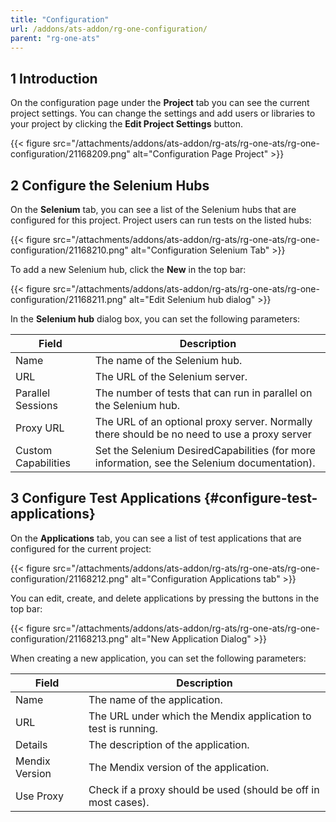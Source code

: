 ```yaml
---
title: "Configuration"
url: /addons/ats-addon/rg-one-configuration/
parent: "rg-one-ats"
---
```


## 1 Introduction

On the configuration page under the **Project** tab you can see the current project settings. You can change the settings and add users or libraries to your project by clicking the **Edit Project Settings** button.

{{< figure src="/attachments/addons/ats-addon/rg-ats/rg-one-ats/rg-one-configuration/21168209.png" alt="Configuration Page Project" >}}

## 2 Configure the Selenium Hubs

On the **Selenium** tab, you can see a list of the Selenium hubs that are configured for this project. Project users can run tests on the listed hubs:

{{< figure src="/attachments/addons/ats-addon/rg-ats/rg-one-ats/rg-one-configuration/21168210.png" alt="Configuration Selenium Tab" >}}

To add a new Selenium hub, click the **New** in the top bar:

{{< figure src="/attachments/addons/ats-addon/rg-ats/rg-one-ats/rg-one-configuration/21168211.png" alt="Edit Selenium hub dialog" >}}

In the **Selenium hub** dialog box, you can set the following parameters:

Field | Description
--- | ---
Name | The name of the Selenium hub.
URL | The URL of the Selenium server.
Parallel Sessions | The number of tests that can run in parallel on the Selenium hub.
Proxy URL | The URL of an optional proxy server. Normally there should be no need to use a proxy server
Custom Capabilities | Set the Selenium DesiredCapabilities (for more information, see the Selenium documentation).

## 3 Configure Test Applications {#configure-test-applications}

On the **Applications** tab, you can see a list of test applications that are configured for the current project:

{{< figure src="/attachments/addons/ats-addon/rg-ats/rg-one-ats/rg-one-configuration/21168212.png" alt="Configuration Applications tab" >}}

You can edit, create, and delete applications by pressing the buttons in the top bar:

{{< figure src="/attachments/addons/ats-addon/rg-ats/rg-one-ats/rg-one-configuration/21168213.png" alt="New Application Dialog" >}}

When creating a new application, you can set the following parameters:

Field | Description
--- | ---
Name | The name of the application.
URL | The URL under which the Mendix application to test is running.
Details | The description of the application.
Mendix Version | The Mendix version of the application.
Use Proxy | Check if a proxy should be used (should be off in most cases).
